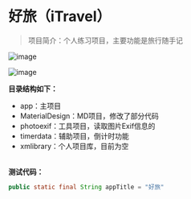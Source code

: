 # 好旅（iTravel）
> 项目简介：个人练习项目，主要功能是旅行随手记
  
  ![image](https://github.com/xmliu/iTravel/blob/master/raw/loading.gif)
  
  ![image](https://github.com/xmliu/iTravel/blob/master/raw/logo_icon.png)
  
**目录结构如下：**</br>
 - app：主项目</br>
 - MaterialDesign：MD项目，修改了部分代码</br>
 - photoexif：工具项目，读取图片Exif信息的</br>
 - timerdata：辅助项目，倒计时功能</br>
 - xmlibrary：个人项目库，目前为空</br></br>
 
**测试代码：**</br>
 ``` java
 public static final String appTitle = "好旅"
 ``` 
